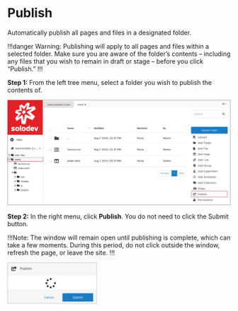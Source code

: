 # Publish

Automatically publish all pages and files in a designated folder. 

!!!danger Warning:
Publishing will apply to all pages and files within a selected folder. Make sure you are aware of the folder’s contents – including any files that you wish to remain in draft or stage – before you click “Publish.”
!!!

**Step 1:** From the left tree menu, select a folder you wish to publish the contents of. 

<p><img src="../../../../images/folders/publish-dashboard.png" alt="Publish dashboard"></p>

**Step 2:** In the right menu, click **Publish**. You do not need to click the Submit button.

!!!Note:
The window will remain open until publishing is complete, which can take a few moments. During this period, do not click outside the window, refresh the page, or leave the site. 
!!!

<p><img src="../../../../images/folders/publish-window.png" alt="Publish window" style="width: 40%;"></p>